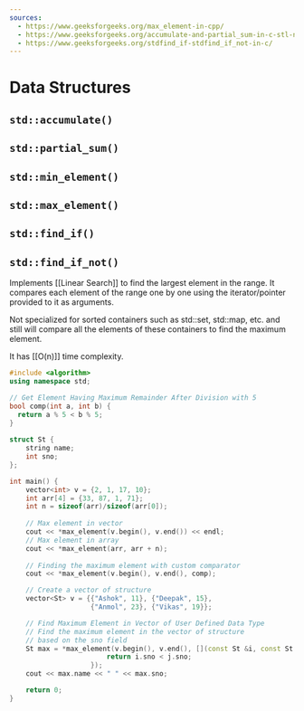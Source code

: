 ```yaml
---
sources:
  - https://www.geeksforgeeks.org/max_element-in-cpp/
  - https://www.geeksforgeeks.org/accumulate-and-partial_sum-in-c-stl-numeric-header/
  - https://www.geeksforgeeks.org/stdfind_if-stdfind_if_not-in-c/
---
```

# Data Structures

## `std::accumulate()`

## `std::partial_sum()`

## `std::min_element()`

## `std::max_element()`

## `std::find_if()`

## `std::find_if_not()`

Implements [[Linear Search]] to find the largest element in the range. It compares each element of the range one by one using the iterator/pointer provided to it as arguments.

Not specialized for sorted containers such as std::set, std::map, etc. and still will compare all the elements of these containers to find the maximum element.

It has [[O(n)]] time complexity.

```cpp
#include <algorithm>
using namespace std;

// Get Element Having Maximum Remainder After Division with 5
bool comp(int a, int b) {
  return a % 5 < b % 5;
}
 
struct St {
    string name;
    int sno;
};

int main() {
    vector<int> v = {2, 1, 17, 10};
	int arr[4] = {33, 87, 1, 71};
	int n = sizeof(arr)/sizeof(arr[0]);
	
	// Max element in vector
    cout << *max_element(v.begin(), v.end()) << endl;
	// Max element in array
    cout << *max_element(arr, arr + n);
 
    // Finding the maximum element with custom comparator
    cout << *max_element(v.begin(), v.end(), comp);

	// Create a vector of structure
    vector<St> v = {{"Ashok", 11}, {"Deepak", 15}, 
                    {"Anmol", 23}, {"Vikas", 19}};

	// Find Maximum Element in Vector of User Defined Data Type
    // Find the maximum element in the vector of structure
    // based on the sno field
    St max = *max_element(v.begin(), v.end(), [](const St &i, const St &j) { 
                        return i.sno < j.sno;
                    });
    cout << max.name << " " << max.sno;

    return 0;
}
```